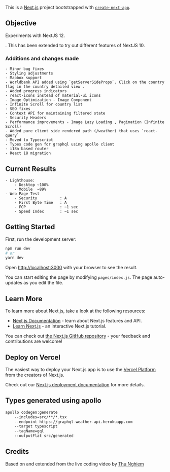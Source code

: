 This is a [Next.js](https://nextjs.org/) project bootstrapped with [`create-next-app`](https://github.com/vercel/next.js/tree/canary/packages/create-next-app).

## Objective

Experiments with NextJS 12.

. This has been extended to try out different features of NextJS 10.

### Additions and changes made   
    - Minor bug fixes
    - Styling adjustments
    - Mapbox support
    - Worldbank API added using `getServerSideProps`. Click on the country flag in the country detailed view .
    - Added progress indicators
    - react-icons instead of material-ui icons
    - Image Optimization - Image Component
    - Infinite Scroll for country list
    - SEO fixes
    - Context API for maintaining filtered state
    - Security Headers
    - Performance improvements - Image Lazy Loading , Pagination (Infinite Scroll)
    - Added pure client side rendered path (/weather) that uses `react-query`
    - Moved to Typescript
    - Types code gen for graphql using apollo client
    - i18n based router
    - React 18 migration

## Current Results

    - Lighthouse:
        - Desktop ~100%
        - Mobile  ~89%
    - Web Page Test
        - Security          : A
        - First Byte Time   : A
        - FCP               : ~1 sec
        - Speed Index       : ~1 sec

## Getting Started

First, run the development server:

```bash
npm run dev
# or
yarn dev
```

Open [http://localhost:3000](http://localhost:3000) with your browser to see the result.

You can start editing the page by modifying `pages/index.js`. The page auto-updates as you edit the file.

## Learn More

To learn more about Next.js, take a look at the following resources:

- [Next.js Documentation](https://nextjs.org/docs) - learn about Next.js features and API.
- [Learn Next.js](https://nextjs.org/learn) - an interactive Next.js tutorial.

You can check out [the Next.js GitHub repository](https://github.com/vercel/next.js/) - your feedback and contributions are welcome!

## Deploy on Vercel

The easiest way to deploy your Next.js app is to use the [Vercel Platform](https://vercel.com/import?utm_medium=default-template&filter=next.js&utm_source=create-next-app&utm_campaign=create-next-app-readme) from the creators of Next.js.

Check out our [Next.js deployment documentation](https://nextjs.org/docs/deployment) for more details.

## Types generated using apollo

```sh
apollo codegen:generate  
    --includes=src/**/*.tsx 
    --endpoint https://graphql-weather-api.herokuapp.com 
    --target typescript 
    --tagName=gql 
    --outputFlat src/generated
```

## Credits

Based on and extended from the live coding video by [Thu Nghiem](https://www.youtube.com/watch?v=v8o9iJU5hEA)
